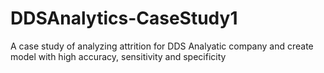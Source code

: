 # DDSAnalytics-CaseStudy1
A case study of analyzing attrition for DDS Analyatic company and create model with high accuracy, sensitivity and specificity
